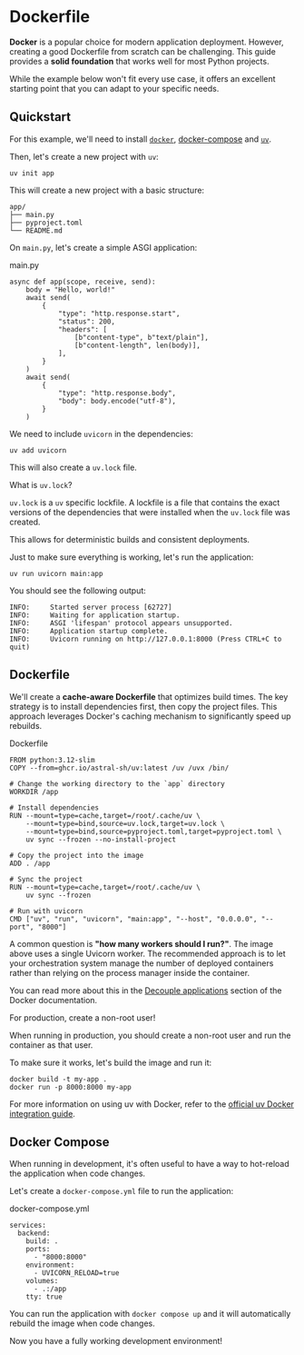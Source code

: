# Dockerfile

**Docker** is a popular choice for modern application deployment. However, creating a good Dockerfile from scratch can be challenging. This guide provides a **solid foundation** that works well for most Python projects.

While the example below won't fit every use case, it offers an excellent starting point that you can adapt to your specific needs.

## Quickstart

For this example, we'll need to install [`docker`](https://docs.docker.com/get-docker/), [docker-compose](https://docs.docker.com/compose/install/) and [`uv`](https://docs.astral.sh/uv/getting-started/installation/).

Then, let's create a new project with `uv`:

```
uv init app
```

This will create a new project with a basic structure:

```
app/
├── main.py
├── pyproject.toml
└── README.md
```

On `main.py`, let's create a simple ASGI application:

main.py

```
async def app(scope, receive, send):
    body = "Hello, world!"
    await send(
        {
            "type": "http.response.start",
            "status": 200,
            "headers": [
                [b"content-type", b"text/plain"],
                [b"content-length", len(body)],
            ],
        }
    )
    await send(
        {
            "type": "http.response.body",
            "body": body.encode("utf-8"),
        }
    )
```

We need to include `uvicorn` in the dependencies:

```
uv add uvicorn
```

This will also create a `uv.lock` file.

What is `uv.lock`?

`uv.lock` is a `uv` specific lockfile. A lockfile is a file that contains the exact versions of the dependencies that were installed when the `uv.lock` file was created.

This allows for deterministic builds and consistent deployments.

Just to make sure everything is working, let's run the application:

```
uv run uvicorn main:app
```

You should see the following output:

```
INFO:     Started server process [62727]
INFO:     Waiting for application startup.
INFO:     ASGI 'lifespan' protocol appears unsupported.
INFO:     Application startup complete.
INFO:     Uvicorn running on http://127.0.0.1:8000 (Press CTRL+C to quit)
```

## Dockerfile

We'll create a **cache-aware Dockerfile** that optimizes build times. The key strategy is to install dependencies first, then copy the project files. This approach leverages Docker's caching mechanism to significantly speed up rebuilds.

Dockerfile

```
FROM python:3.12-slim
COPY --from=ghcr.io/astral-sh/uv:latest /uv /uvx /bin/

# Change the working directory to the `app` directory
WORKDIR /app

# Install dependencies
RUN --mount=type=cache,target=/root/.cache/uv \
    --mount=type=bind,source=uv.lock,target=uv.lock \
    --mount=type=bind,source=pyproject.toml,target=pyproject.toml \
    uv sync --frozen --no-install-project

# Copy the project into the image
ADD . /app

# Sync the project
RUN --mount=type=cache,target=/root/.cache/uv \
    uv sync --frozen

# Run with uvicorn
CMD ["uv", "run", "uvicorn", "main:app", "--host", "0.0.0.0", "--port", "8000"]
```

A common question is **"how many workers should I run?"**. The image above uses a single Uvicorn worker. The recommended approach is to let your orchestration system manage the number of deployed containers rather than relying on the process manager inside the container.

You can read more about this in the [Decouple applications](https://docs.docker.com/build/building/best-practices/#decouple-applications) section of the Docker documentation.

For production, create a non-root user!

When running in production, you should create a non-root user and run the container as that user.

To make sure it works, let's build the image and run it:

```
docker build -t my-app .
docker run -p 8000:8000 my-app
```

For more information on using uv with Docker, refer to the [official uv Docker integration guide](https://docs.astral.sh/uv/guides/integration/docker/).

## Docker Compose

When running in development, it's often useful to have a way to hot-reload the application when code changes.

Let's create a `docker-compose.yml` file to run the application:

docker-compose.yml

```
services:
  backend:
    build: .
    ports:
      - "8000:8000"
    environment:
      - UVICORN_RELOAD=true
    volumes:
      - .:/app
    tty: true
```

You can run the application with `docker compose up` and it will automatically rebuild the image when code changes.

Now you have a fully working development environment!
